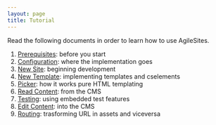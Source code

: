 ```yaml
---
layout: page
title: Tutorial
---
```

Read the following documents in order to learn how to use AgileSites.

1. [Prerequisites](tutorial/Prerequisites.html): before you start
1. [Configuration](tutorial/Configuration.html): where the implementation goes
1. [New Site](tutorial/NewSite.html): beginning development
1. [New Template](tutorial/NewTemplate.html): implementing templates and cselements
1. [Picker](tutorial/Picker.html): how it works pure HTML templating
1. [Read Content](tutorial/ReadContent.html): from the CMS
1. [Testing](tutorial/Testing.html): using embedded test features
1. [Edit Content](tutorial/EditContent.html): into the CMS
1. [Routing](tutorial/Routing.html): trasforming URL in assets and viceversa 
